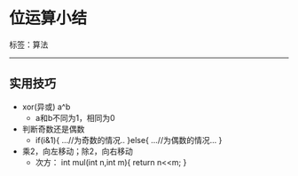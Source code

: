 # 位运算小结

标签：算法

---

## 实用技巧

- xor(异或) a^b
	- a和b不同为1，相同为0
- 判断奇数还是偶数
	- if(i&1){
	...//为奇数的情况..
	}else{
	...//为偶数的情况...
	}
- 乘2，向左移动；除2，向右移动
	- 次方：
	int mul(int n,int m){
		return n<<m; }